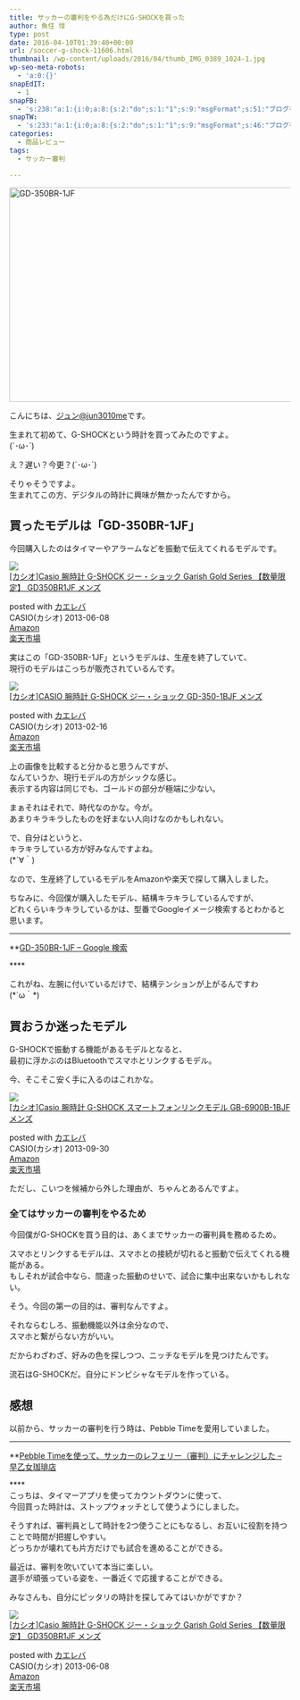 ```yaml
---
title: サッカーの審判をやる為だけにG-SHOCKを買った
author: 魚住 惇
type: post
date: 2016-04-10T01:39:40+00:00
url: /soccer-g-shock-11606.html
thumbnail: /wp-content/uploads/2016/04/thumb_IMG_0389_1024-1.jpg
wp-seo-meta-robots:
  - 'a:0:{}'
snapEdIT:
  - 1
snapFB:
  - 's:238:"a:1:{i:0;a:8:{s:2:"do";s:1:"1";s:9:"msgFormat";s:51:"ブログを更新しました！%TITLE% %SITENAME%";s:8:"postType";s:1:"A";s:9:"isAutoImg";s:1:"A";s:8:"imgToUse";s:0:"";s:9:"isAutoURL";s:1:"A";s:8:"urlToUse";s:0:"";s:4:"doFB";i:0;}}";'
snapTW:
  - 's:233:"a:1:{i:0;a:8:{s:2:"do";s:1:"1";s:9:"msgFormat";s:46:"ブログを更新しました: %TITLE%  %URL%";s:8:"attchImg";s:1:"1";s:9:"isAutoImg";s:1:"A";s:8:"imgToUse";s:0:"";s:9:"isAutoURL";s:1:"A";s:8:"urlToUse";s:0:"";s:4:"doTW";i:0;}}";'
categories:
  - 商品レビュー
tags:
  - サッカー審判

---
```

<img decoding="async" loading="lazy" src="/wp-content/uploads/2016/04/thumb_IMG_0389_1024-1.jpg" alt="GD-350BR-1JF" title="thumb_IMG_0389_1024.jpg" width="512" height="384" border="0" /><!--more-->

こんにちは、[ジュン@jun3010me][1]です。

生まれて初めて、G-SHOCKという時計を買ってみたのですよ。  
(\`･ω･´)

え？遅い？今更？(´･ω･\`)

そりゃそうですよ。  
生まれてこの方、デジタルの時計に興味が無かったんですから。

## 買ったモデルは「GD-350BR-1JF」

今回購入したのはタイマーやアラームなどを振動で伝えてくれるモデルです。

<div class="kaerebalink-box">
  <div class="kaerebalink-image">
    <a href="http://www.amazon.co.jp/exec/obidos/ASIN/B00CSGMRPA/jn050191-22/ref=nosim/" target="_blank" rel="noopener noreferrer"><img decoding="async" src="http://ecx.images-amazon.com/images/I/51kHJx%2BYc6L._SL160_.jpg" style="border: none;" /></a>
  </div>
  <div class="kaerebalink-info">
    <div class="kaerebalink-name">
      <a href="http://www.amazon.co.jp/exec/obidos/ASIN/B00CSGMRPA/jn050191-22/ref=nosim/" target="_blank" rel="noopener noreferrer">[カシオ]Casio 腕時計 G-SHOCK ジー・ショック Garish Gold Series 【数量限定】 GD350BR1JF メンズ</a></p>
      <div class="kaerebalink-powered-date">
        posted with <a href="http://kaereba.com" rel="nofollow noopener noreferrer" target="_blank">カエレバ</a>
      </div>
    </div>
    <div class="kaerebalink-detail">
      CASIO(カシオ) 2013-06-08
    </div>
    <div class="kaerebalink-link1">
      <div class="shoplinkamazon">
        <a href="http://www.amazon.co.jp/gp/search?keywords=GD-350BR-1JF&__mk_ja_JP=%83J%83%5E%83J%83i&tag=jn050191-22" target="_blank" rel="noopener noreferrer">Amazon</a>
      </div>
      <div class="shoplinkrakuten">
        <a href="http://hb.afl.rakuten.co.jp/hgc/13c945af.7f4d37c0.13c945b0.d426235d/?pc=http%3A%2F%2Fsearch.rakuten.co.jp%2Fsearch%2Fmall%2FGD-350BR-1JF%2F-%2Ff.1-p.1-s.1-sf.0-st.A-v.2%3Fx%3D0%26scid%3Daf_ich_link_urltxt%26m%3Dhttp%3A%2F%2Fm.rakuten.co.jp%2F" target="_blank" rel="noopener noreferrer">楽天市場</a>
      </div>
    </div>
  </div>
  <div class="booklink-footer" style="clear: left">
  </div>
</div>

実はこの「GD-350BR-1JF」というモデルは、生産を終了していて、  
現行のモデルはこっちが販売されているんです。

<div class="kaerebalink-box">
  <div class="kaerebalink-image">
    <a href="http://www.amazon.co.jp/exec/obidos/ASIN/B00B2IT1NQ/jn050191-22/ref=nosim/" target="_blank" rel="noopener noreferrer"><img decoding="async" src="http://ecx.images-amazon.com/images/I/41LJszLyl%2BL._SL160_.jpg" style="border: none;" /></a>
  </div>
  <div class="kaerebalink-info">
    <div class="kaerebalink-name">
      <a href="http://www.amazon.co.jp/exec/obidos/ASIN/B00B2IT1NQ/jn050191-22/ref=nosim/" target="_blank" rel="noopener noreferrer">[カシオ]CASIO 腕時計 G-SHOCK ジー・ショック GD-350-1BJF メンズ</a></p>
      <div class="kaerebalink-powered-date">
        posted with <a href="http://kaereba.com" rel="nofollow noopener noreferrer" target="_blank">カエレバ</a>
      </div>
    </div>
    <div class="kaerebalink-detail">
      CASIO(カシオ) 2013-02-16
    </div>
    <div class="kaerebalink-link1">
      <div class="shoplinkamazon">
        <a href="http://www.amazon.co.jp/gp/search?keywords=GD-350-1BJF&__mk_ja_JP=%83J%83%5E%83J%83i&tag=jn050191-22" target="_blank" rel="noopener noreferrer">Amazon</a>
      </div>
      <div class="shoplinkrakuten">
        <a href="http://hb.afl.rakuten.co.jp/hgc/13c945af.7f4d37c0.13c945b0.d426235d/?pc=http%3A%2F%2Fsearch.rakuten.co.jp%2Fsearch%2Fmall%2FGD-350-1BJF%2F-%2Ff.1-p.1-s.1-sf.0-st.A-v.2%3Fx%3D0%26scid%3Daf_ich_link_urltxt%26m%3Dhttp%3A%2F%2Fm.rakuten.co.jp%2F" target="_blank" rel="noopener noreferrer">楽天市場</a>
      </div>
    </div>
  </div>
  <div class="booklink-footer" style="clear: left">
  </div>
</div>

上の画像を比較すると分かると思うんですが、  
なんていうか、現行モデルの方がシックな感じ。  
表示する内容は同じでも、ゴールドの部分が極端に少ない。

まぁそれはそれで、時代なのかな。今が。  
あまりキラキラしたものを好まない人向けなのかもしれない。

で、自分はというと、  
<span class="b">キラキラしている方が好み</span>なんですよね。  
(*´∀｀)

なので、生産終了しているモデルをAmazonや楽天で探して購入しました。

ちなみに、今回僕が購入したモデル、結構キラキラしているんですが、  
どれくらいキラキラしているかは、型番でGoogleイメージ検索するとわかると思います。  
****

**<a href="https://www.google.co.jp/search?q=GD-350BR-1JF&num=100&safe=off&hl=ja&source=lnms&tbm=isch&sa=X&ved=0ahUKEwjV86XP9YLMAhVkIKYKHe0fCm8Q_AUIBygB" target="_blank" rel="noopener noreferrer">GD-350BR-1JF &#8211; Google 検索</a></p> 

</b>****

これがね、左腕に付いているだけで、結構テンションが上がるんですわ  
(\*´ω｀\*)

## 買おうか迷ったモデル

G-SHOCKで振動する機能があるモデルとなると、  
最初に浮かぶのはBluetoothでスマホとリンクするモデル。

今、そこそこ安く手に入るのはこれかな。

<div class="kaerebalink-box">
  <div class="kaerebalink-image">
    <a href="http://www.amazon.co.jp/exec/obidos/ASIN/B00EPXRRJU/jn050191-22/ref=nosim/" target="_blank" rel="noopener noreferrer"><img decoding="async" src="http://ecx.images-amazon.com/images/I/51f9UezvSSL._SL160_.jpg" style="border: none;" /></a>
  </div>
  <div class="kaerebalink-info">
    <div class="kaerebalink-name">
      <a href="http://www.amazon.co.jp/exec/obidos/ASIN/B00EPXRRJU/jn050191-22/ref=nosim/" target="_blank" rel="noopener noreferrer">[カシオ]Casio 腕時計 G-SHOCK スマートフォンリンクモデル GB-6900B-1BJF メンズ</a></p>
      <div class="kaerebalink-powered-date">
        posted with <a href="http://kaereba.com" rel="nofollow noopener noreferrer" target="_blank">カエレバ</a>
      </div>
    </div>
    <div class="kaerebalink-detail">
      CASIO(カシオ) 2013-09-30
    </div>
    <div class="kaerebalink-link1">
      <div class="shoplinkamazon">
        <a href="http://www.amazon.co.jp/gp/search?keywords=GB-6900B-1BJF&__mk_ja_JP=%83J%83%5E%83J%83i&tag=jn050191-22" target="_blank" rel="noopener noreferrer">Amazon</a>
      </div>
      <div class="shoplinkrakuten">
        <a href="http://hb.afl.rakuten.co.jp/hgc/13c945af.7f4d37c0.13c945b0.d426235d/?pc=http%3A%2F%2Fsearch.rakuten.co.jp%2Fsearch%2Fmall%2FGB-6900B-1BJF%2F-%2Ff.1-p.1-s.1-sf.0-st.A-v.2%3Fx%3D0%26scid%3Daf_ich_link_urltxt%26m%3Dhttp%3A%2F%2Fm.rakuten.co.jp%2F" target="_blank" rel="noopener noreferrer">楽天市場</a>
      </div>
    </div>
  </div>
  <div class="booklink-footer" style="clear: left">
  </div>
</div>

ただし、こいつを候補から外した理由が、ちゃんとあるんですよ。

### 全てはサッカーの審判をやるため

今回僕がG-SHOCKを買う目的は、あくまでサッカーの審判員を務めるため。

スマホとリンクするモデルは、スマホとの接続が切れると振動で伝えてくれる機能がある。  
もしそれが試合中なら、間違った振動のせいで、試合に集中出来ないかもしれない。

そう。今回の第一の目的は、審判なんですよ。

それならむしろ、振動機能以外は余分なので、  
スマホと繋がらない方がいい。

だからわざわざ、好みの色を探しつつ、ニッチなモデルを見つけたんです。

流石はG-SHOCKだ。自分にドンピシャなモデルを作っている。

## 感想

以前から、サッカーの審判を行う時は、Pebble Timeを愛用していました。

****

**<a href="http://jun3010.me/pebbletime-soccer-referee-11120.html" target="_blank" rel="noopener noreferrer">Pebble Timeを使って、サッカーのレフェリー（審判）にチャレンジした – 早乙女珈琲店</a></p> 

</b>****  
こっちは、タイマーアプリを使ってカウントダウンに使って、  
今回買った時計は、ストップウォッチとして使うようにしました。

そうすれば、審判員として時計を2つ使うことにもなるし、お互いに役割を持つことで時間が把握しやすい。  
どっちかが壊れても片方だけでも試合を進めることができる。

最近は、審判を吹いていて本当に楽しい。  
選手が頑張っている姿を、一番近くで応援することができる。

みなさんも、自分にピッタリの時計を探してみてはいかがですか？

<div class="kaerebalink-box">
  <div class="kaerebalink-image">
    <a href="http://www.amazon.co.jp/exec/obidos/ASIN/B00CSGMRPA/jn050191-22/ref=nosim/" target="_blank" rel="noopener noreferrer"><img decoding="async" src="http://ecx.images-amazon.com/images/I/51kHJx%2BYc6L._SL160_.jpg" style="border: none;" /></a>
  </div>
  <div class="kaerebalink-info">
    <div class="kaerebalink-name">
      <a href="http://www.amazon.co.jp/exec/obidos/ASIN/B00CSGMRPA/jn050191-22/ref=nosim/" target="_blank" rel="noopener noreferrer">[カシオ]Casio 腕時計 G-SHOCK ジー・ショック Garish Gold Series 【数量限定】 GD350BR1JF メンズ</a></p>
      <div class="kaerebalink-powered-date">
        posted with <a href="http://kaereba.com" rel="nofollow noopener noreferrer" target="_blank">カエレバ</a>
      </div>
    </div>
    <div class="kaerebalink-detail">
      CASIO(カシオ) 2013-06-08
    </div>
    <div class="kaerebalink-link1">
      <div class="shoplinkamazon">
        <a href="http://www.amazon.co.jp/gp/search?keywords=GD-350BR-1JF&__mk_ja_JP=%83J%83%5E%83J%83i&tag=jn050191-22" target="_blank" rel="noopener noreferrer">Amazon</a>
      </div>
      <div class="shoplinkrakuten">
        <a href="http://hb.afl.rakuten.co.jp/hgc/13c945af.7f4d37c0.13c945b0.d426235d/?pc=http%3A%2F%2Fsearch.rakuten.co.jp%2Fsearch%2Fmall%2FGD-350BR-1JF%2F-%2Ff.1-p.1-s.1-sf.0-st.A-v.2%3Fx%3D0%26scid%3Daf_ich_link_urltxt%26m%3Dhttp%3A%2F%2Fm.rakuten.co.jp%2F" target="_blank" rel="noopener noreferrer">楽天市場</a>
      </div>
    </div>
  </div>
  <div class="booklink-footer" style="clear: left">
  </div>
</div>

 [1]: https://twitter.com/jun3010me